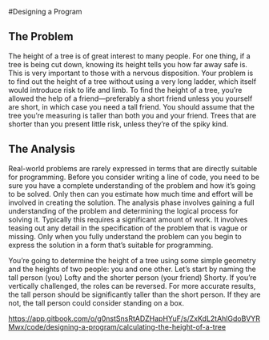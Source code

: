 #Designing a Program

## The Problem

The height of a tree is of great interest to many people. For one thing, if a tree is being cut down, knowing its height
tells you how far away safe is. This is very important to those with a nervous disposition. Your problem is to find out
the height of a tree without using a very long ladder, which itself would introduce risk to life and limb. To find the
height of a tree, you’re allowed the help of a friend—preferably a short friend unless you yourself are short, in which
case you need a tall friend. You should assume that the tree you’re measuring is taller than both you and your friend.
Trees that are shorter than you present little risk, unless they’re of the spiky kind.

## The Analysis

Real-world problems are rarely expressed in terms that are directly suitable for programming. Before you consider
writing a line of code, you need to be sure you have a complete understanding of the problem and how it’s going to be
solved. Only then can you estimate how much time and effort will be involved in creating the solution.
The analysis phase involves gaining a full understanding of the problem and determining the logical process for
solving it. Typically this requires a significant amount of work. It involves teasing out any detail in the specification
of the problem that is vague or missing. Only when you fully understand the problem can you begin to express the
solution in a form that’s suitable for programming.

You’re going to determine the height of a tree using some simple geometry and the heights of two people: you
and one other. Let’s start by naming the tall person (you) Lofty and the shorter person (your friend) Shorty. If you’re
vertically challenged, the roles can be reversed. For more accurate results, the tall person should be significantly taller
than the short person. If they are not, the tall person could consider standing on a box. 

https://app.gitbook.com/o/g0nstSnsRtADZHapHYuF/s/ZxKdL2tAhlGdoBVYRMwx/code/designing-a-program/calculating-the-height-of-a-tree
